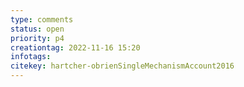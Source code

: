 ```yaml
---
type: comments
status: open
priority: p4
creationtag: 2022-11-16 15:20
infotags:
citekey: hartcher-obrienSingleMechanismAccount2016
---
```

